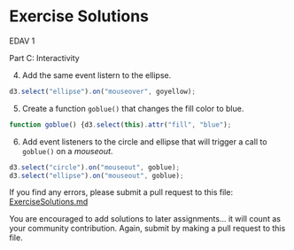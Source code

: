 Exercise Solutions
================

EDAV 1

Part C: Interactivity

4. Add the same event listern to the ellipse.

``` js
d3.select("ellipse").on("mouseover", goyellow);
```

5. Create a function `goblue()` that changes the fill color to blue.

``` js
function goblue() {d3.select(this).attr("fill", "blue");
```

6. Add event listeners to the circle and ellipse that will trigger a call to `goblue()` on a *mouseout*.

``` js
d3.select("circle").on("mouseout", goblue);
d3.select("ellipse").on("mouseout", goblue);
```

If you find any errors, please submit a pull request to this file: [ExerciseSolutions.md](ExerciseSolutions.md)

You are encouraged to add solutions to later assignments... it will count as your community contribution. Again, submit by making a pull request to this file.
